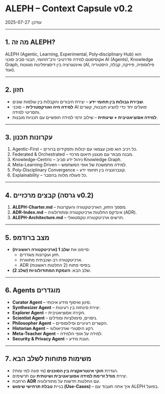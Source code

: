 # ALEPH – Context Capsule v0.2
עודכן: 2025-07-27

---

## 1. מה זה ALEPH?
ALEPH (Agentic, Learning, Experimental, Poly‑disciplinary Hub) הוא אקוסיסטם למידה פדרטיבי ורב־תחומי, הבנוי סביב סוכני AI (Agents), Knowledge Graph, ואינטגרציה בין דיסציפלינות מגוונות (AI, פילוסופיה, פיזיקה, קבלה, היסטוריה ועוד).

---

## 2. חזון
- **שבירת גבולות בין תחומי ידע** – יצירת חיבורים והקבלות בין עולמות שונים.
- **למידה חיה ואורקסטרלית** – סוכני AI פועלים יחד כדי להציע תובנות, קשרים ותסריטי למידה.
- **למידה אסוציאטיבית + שיטתית** – שילוב זרמי למידה חופשיים עם תכניות מובנות.

---

## 3. עקרונות תכנון
1. Agentic-First – כל רכיב הוא סוכן עצמאי עם יכולות ותפקידים ברורים.
2. Federated & Orchestrated – מבנה מבוזר עם מנגנון תיאום מרכזי.
3. Knowledge-Centric – ניהול ידע סביב Knowledge Graph.
4. Meta-Learning Driven – למידה מתמשכת של אופי המשתמש.
5. Poly-Disciplinary Convergence – קונברגנציה בין תחומי ידע.
6. Explainability – כל פעולה מלווה בהסבר.

---

## 4. קבצים מרכזיים (גרסה v0.2)
1. **ALEPH-Charter.md** – מסמך החזון, הארכיטקטורה והעקרונות.  
2. **ADR-Index.md** – אינדקס החלטות ארכיטקטורה ומתודולוגיה (ADR).  
3. **ALEPH-Architecture.md** – תרשים ארכיטקטורה טקסטואלי.

---

## 5. מצב ברודמפ
- סיימנו את **שלב 1 (ארכיטקטורה ראשונית)**:  
  - חזון ועקרונות מוגדרים.
  - ארכיטקטורה רב-שכבתית מתוארת.
  - ADR בסיסי פתוח (2 החלטות ראשונות).
- שלב הבא: **העמקת המתודולוגיות (שלב 2)**.

---

## 6. Agents מוגדרים
- **Curator Agent** – סינון ואיסוף מידע איכותי.
- **Synthesizer Agent** – יצירת סינתזה בין רעיונות.
- **Explorer Agent** – חקירה אסוציאטיבית.
- **Scientist Agent** – ניסויים, סימולציות ומודלים.
- **Philosopher Agent** – הקשרים רעיוניים ופילוסופיים.
- **Historian Agent** – רקע היסטורי וארכיאולוגי.
- **Meta-Teacher Agent** – למידה על אופי הלמידה.
- **Security & Privacy Agent** – הגנת מידע.

---

## 7. משימות פתוחות לשלב הבא
- הגדרת **חוקי אינטראקציה בין הסוכנים** (מי פונה למי ומתי).
- יצירת **מודל זרימת למידה אסוציאטיבית ושיטתית** עם תרשימים.
- הרחבת **ADR** עם החלטות חדשות על מתודולוגיה.
- בניית **טבלת תרחישי שימוש (Use-Cases)** – איך אתה תעבוד עם ALEPH בפועל.
